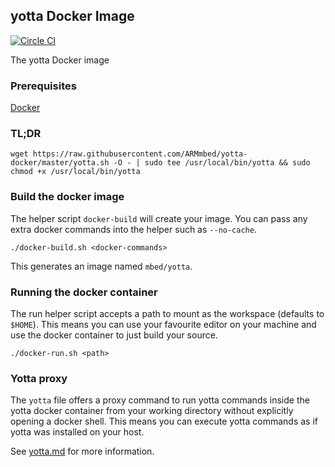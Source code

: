## yotta Docker Image

[![Circle CI](https://circleci.com/gh/ARMmbed/yotta-docker.svg?style=shield)](https://circleci.com/gh/ARMmbed/yotta-docker)

The yotta Docker image

### Prerequisites

[Docker](https://www.docker.com/)

### TL;DR

```
wget https://raw.githubusercontent.com/ARMmbed/yotta-docker/master/yotta.sh -O - | sudo tee /usr/local/bin/yotta && sudo chmod +x /usr/local/bin/yotta
```

### Build the docker image

The helper script ```docker-build``` will create your image. You can pass any extra docker commands into the helper such as ```--no-cache```.

```
./docker-build.sh <docker-commands>
```

This generates an image named ```mbed/yotta```.

### Running the docker container

The run helper script accepts a path to mount as the workspace (defaults to `$HOME`). This means you can use your favourite editor on your machine and use the docker container to just build your source.

```
./docker-run.sh <path>
```

### Yotta proxy

The ```yotta``` file offers a proxy command to run yotta commands inside the yotta docker container from your working directory without explicitly opening a docker shell. This means you can execute yotta commands as if yotta was installed on your host.

See [yotta.md](yotta.md) for more information.
